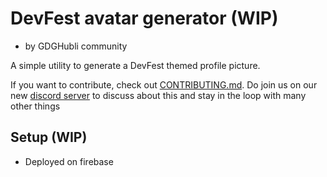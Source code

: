 # DevFest avatar generator (WIP)
- by GDGHubli community

A simple utility to generate a DevFest themed profile picture. 


If you want to contribute, check out [CONTRIBUTING.md](https://github.com/GDGHubli/devfest-profile-picture-maker/blob/main/CONTRIBUTING.md). 
Do join us on our new [discord server](https://discord.gg/eddBwmgnqj) to discuss about this and stay in the loop with many other things


## Setup (WIP)
- Deployed on firebase
